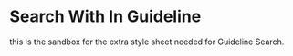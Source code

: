 # Search With In Guideline 

this is the sandbox for the extra style sheet needed for Guideline Search. </div>
<style>

</style>
